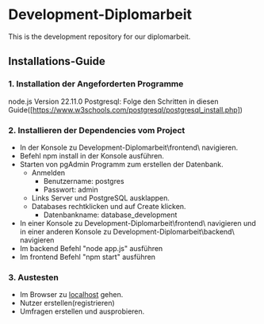 # Development-Diplomarbeit
This is the development repository for our diplomarbeit.

## Installations-Guide
### 1. Installation der Angeforderten Programme
node.js Version 22.11.0
Postgresql: Folge den Schritten in diesen Guide([https://www.w3schools.com/postgresql/postgresql_install.php])

### 2. Installieren der Dependencies vom Project
* In der Konsole zu Development-Diplomarbeit\frontend\ navigieren.
* Befehl npm install in der Konsole ausführen.
* Starten von pgAdmin Programm zum erstellen der Datenbank.
    * Anmelden
        * Benutzername: postgres
        * Passwort: admin
    * Links Server und PostgreSQL ausklappen.
    * Databases rechtklicken und auf Create klicken.
        * Datenbankname: database_development
* In einer Konsole zu Development-Diplomarbeit\frontend\ navigieren
  und in einer anderen Konsole zu Development-Diplomarbeit\backend\ navigieren
* Im backend Befehl "node app.js" ausführen
* Im frontend Befehl "npm start" ausführen

### 3. Austesten
* Im Browser zu [localhost](http://localhost:3000/) gehen.
* Nutzer erstellen(registrieren)
* Umfragen erstellen und ausprobieren.

